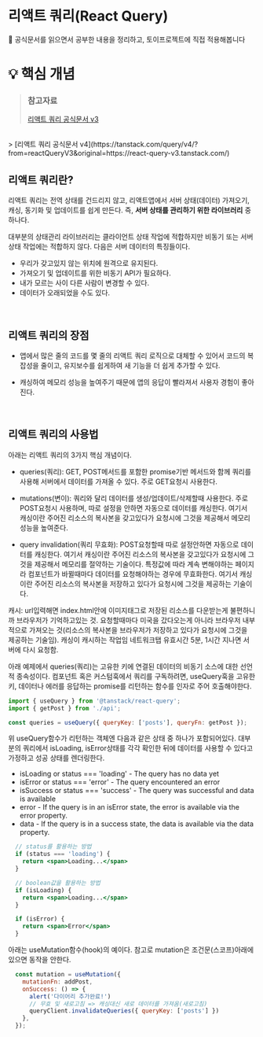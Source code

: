 # 리액트 쿼리(React Query)
📃 공식문서를 읽으면서 공부한 내용을 정리하고, 토이프로젝트에 직접 적용해봅니다
<br />

# 💡 핵심 개념
> ### 참고자료
> [리액트 쿼리 공식문서 v3](https://react-query-v3.tanstack.com/)
<br/>
> [리액트 쿼리 공식문서 v4](https://tanstack.com/query/v4/?from=reactQueryV3&original=https://react-query-v3.tanstack.com/)

## 리액트 쿼리란?
리액트 쿼리는 전역 상태를 건드리지 않고, 리액트앱에서 서버 상태(데이터) 가져오기, 캐싱, 동기화 및 업데이트를 쉽게 만든다. 즉, **서버 상태를 관리하기 위한 라이브러리** 중 하나다.

대부분의 상태관리 라이브러리는 클라이언트 상태 작업에 적합하지만 비동기 또는 서버 상태 작업에는 적합하지 않다. 다음은 서버 데이터의 특징들이다.
* 우리가 갖고있지 않는 위치에 원격으로 유지된다.
* 가져오기 및 업데이트를 위한 비동기 API가 필요하다.
* 내가 모르는 사이 다른 사람이 변경할 수 있다.
* 데이터가 오래되었을 수도 있다.

<br/>

## 리액트 쿼리의 장점
* 앱에서 많은 줄의 코드를 몇 줄의 리액트 쿼리 로직으로 대체할 수 있어서 코드의 복잡성을 줄이고, 유지보수를 쉽게하여 새 기능을 더 쉽게 추가할 수 있다.

* 캐싱하여 메모리 성능을 높여주기 때문에 앱의 응답이 빨라져서 사용자 경험이 좋아진다.

<br/>

## 리액트 쿼리의 사용법
아래는 리액트 쿼리의 3가지 핵심 개념이다.
* queries(쿼리): GET, POST메서드를 포함한 promise기반 메서드와 함께 쿼리를 사용해 서버에서 데이터를 가져올 수 있다. 주로 GET요청시 사용한다.

* mutations(변이): 쿼리와 달리 데이터를 생성/업데이트/삭제할때 사용한다. 주로 POST요청시 사용하며, 따로 설정을 안하면 자동으로 데이터를 캐싱한다. 여기서 캐싱이란 주어진 리소스의 복사본을 갖고있다가 요청시에 그것을 제공해서 메모리 성능을 높여준다.

* query invalidation(쿼리 무효화): POST요청할때 따로 설정안하면 자동으로 데이터를 캐싱한다. 여기서 캐싱이란 주어진 리소스의 복사본을 갖고있다가 요청시에 그것을 제공해서 메모리를 절약하는 기술이다. 특정값에 따라 계속 변해야하는 페이지라 컴포넌트가 바뀔때마다 데이터를 요청해야하는 경우에 무효화한다. 여기서 캐싱이란 주어진 리소스의 복사본을 저장하고 있다가 요청시에 그것을 제공하는 기술이다.

캐시: url입력해면 index.html안에 이미지태그로 저장된 리소스를 다운받는게 불편하니까 브라우저가 기억하고있는 것. 요청할때마다 미국을 갔다오는게 아니라 브라우저 내부적으로 가져오는 것(리소스의 복사본을 브라우저가 저장하고 있다가 요청시에 그것을 제공하는 기술임). 캐싱이 캐시하는 작업임 네트워크탭 유효시간 5분, 1시간 지나면 서버에 다시 요청함.

아래 예제에서 queries(쿼리)는 고유한 키에 연결된 데이터의 비동기 소스에 대한 선언적 종속성이다. 컴포넌트 혹은 커스텀훅에서 쿼리를 구독하려면, useQuery훅을 고유한 키, 데이터나 에러를 응답하는 promise를 리턴하는 함수를 인자로 주어 호출해야한다.
```jsx
import { useQuery } from '@tanstack/react-query';
import { getPost } from './api';

const queries = useQuery({ queryKey: ['posts'], queryFn: getPost });
```
위 useQuery함수가 리턴하는 객체엔 다음과 같은 상태 중 하나가 포함되어있다. 대부분의 쿼리에서 isLoading, isError상태를 각각 확인한 뒤에 데이터를 사용할 수 있다고 가정하고 성공 상태를 렌더링한다.
* isLoading or status === 'loading' - The query has no data yet
* isError or status === 'error' - The query encountered an error
* isSuccess or status === 'success' - The query was successful and data is available
* error - If the query is in an isError state, the error is available via the error property.
* data - If the query is in a success state, the data is available via the data property.
```jsx
  // status를 활용하는 방법
  if (status === 'loading') {
    return <span>Loading...</span>
  }

  // boolean값을 활용하는 방법
  if (isLoading) {
    return <span>Loading...</span>
  }

  if (isError) {
    return <span>Error</span>
  }
```

아래는 useMutation함수(hook)의 예이다. 참고로 mutation은 조건문(스코프)아래에 있으면 동작을 안한다.
```jsx
  const mutation = useMutation({
    mutationFn: addPost,
    onSuccess: () => {
      alert('다이어리 추가완료!')
      // 무효 및 새로고침 => 캐싱대신 새로 데이터를 가져옴(새로고침)
      queryClient.invalidateQueries({ queryKey: ['posts'] })
    },
  });
```
